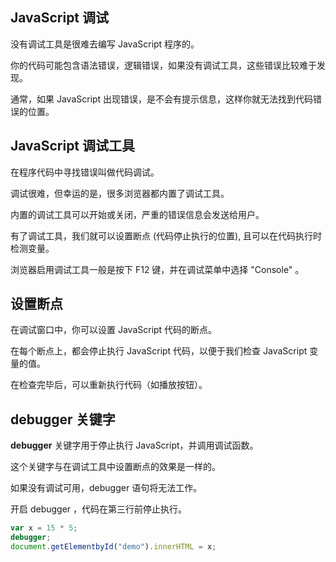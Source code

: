 ## JavaScript 调试

没有调试工具是很难去编写 JavaScript 程序的。

你的代码可能包含语法错误，逻辑错误，如果没有调试工具，这些错误比较难于发现。

通常，如果 JavaScript 出现错误，是不会有提示信息，这样你就无法找到代码错误的位置。

## JavaScript 调试工具

在程序代码中寻找错误叫做代码调试。

调试很难，但幸运的是，很多浏览器都内置了调试工具。

内置的调试工具可以开始或关闭，严重的错误信息会发送给用户。

有了调试工具，我们就可以设置断点 (代码停止执行的位置), 且可以在代码执行时检测变量。

浏览器启用调试工具一般是按下 F12 键，并在调试菜单中选择 "Console" 。

## 设置断点

在调试窗口中，你可以设置 JavaScript 代码的断点。

在每个断点上，都会停止执行 JavaScript 代码，以便于我们检查 JavaScript 变量的值。

在检查完毕后，可以重新执行代码（如播放按钮）。

## debugger 关键字

**debugger** 关键字用于停止执行 JavaScript，并调用调试函数。

这个关键字与在调试工具中设置断点的效果是一样的。

如果没有调试可用，debugger 语句将无法工作。

开启 debugger ，代码在第三行前停止执行。

```js
var x = 15 * 5;
debugger;
document.getElementbyId("demo").innerHTML = x;
```

